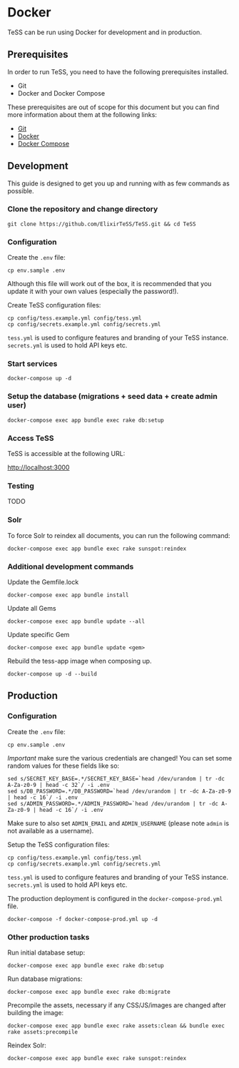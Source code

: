 # Docker

TeSS can be run using Docker for development and in production.

## Prerequisites

In order to run TeSS, you need to have the following prerequisites installed.

- Git
- Docker and Docker Compose

These prerequisites are out of scope for this document but you can find more information about them at the following links:

- [Git](https://git-scm.com/)
- [Docker](https://www.docker.com/)
- [Docker Compose](https://docs.docker.com/compose/)

## Development

This guide is designed to get you up and running with as few commands as possible.

### Clone the repository and change directory

    git clone https://github.com/ElixirTeSS/TeSS.git && cd TeSS

### Configuration

Create the `.env` file:

    cp env.sample .env

Although this file will work out of the box, it is recommended that you update it with your own values (especially the password!).

Create TeSS configuration files:

    cp config/tess.example.yml config/tess.yml
    cp config/secrets.example.yml config/secrets.yml

`tess.yml` is used to configure features and branding of your TeSS instance. `secrets.yml` is used to hold API keys etc.

### Start services

    docker-compose up -d

### Setup the database (migrations + seed data + create admin user)

    docker-compose exec app bundle exec rake db:setup

### Access TeSS

TeSS is accessible at the following URL:

<http://localhost:3000>

### Testing

TODO

### Solr

To force Solr to reindex all documents, you can run the following command:

    docker-compose exec app bundle exec rake sunspot:reindex

### Additional development commands

Update the Gemfile.lock

    docker-compose exec app bundle install

Update all Gems

    docker-compose exec app bundle update --all

Update specific Gem

    docker-compose exec app bundle update <gem>

Rebuild the tess-app image when composing up.

    docker-compose up -d --build

## Production

### Configuration

Create the `.env` file:

    cp env.sample .env

*Important* make sure the various credentials are changed! You can set some random values for these fields like so:

    sed s/SECRET_KEY_BASE=.*/SECRET_KEY_BASE=`head /dev/urandom | tr -dc A-Za-z0-9 | head -c 32`/ -i .env
    sed s/DB_PASSWORD=.*/DB_PASSWORD=`head /dev/urandom | tr -dc A-Za-z0-9 | head -c 16`/ -i .env
    sed s/ADMIN_PASSWORD=.*/ADMIN_PASSWORD=`head /dev/urandom | tr -dc A-Za-z0-9 | head -c 16`/ -i .env

Make sure to also set `ADMIN_EMAIL` and `ADMIN_USERNAME` (please note `admin` is not available as a username).

Setup the TeSS configuration files: 

    cp config/tess.example.yml config/tess.yml
    cp config/secrets.example.yml config/secrets.yml

`tess.yml` is used to configure features and branding of your TeSS instance. `secrets.yml` is used to hold API keys etc.

The production deployment is configured in the `docker-compose-prod.yml` file.

    docker-compose -f docker-compose-prod.yml up -d

### Other production tasks

Run initial database setup:

    docker-compose exec app bundle exec rake db:setup

Run database migrations:

    docker-compose exec app bundle exec rake db:migrate

Precompile the assets, necessary if any CSS/JS/images are changed after building the image:

    docker-compose exec app bundle exec rake assets:clean && bundle exec rake assets:precompile

Reindex Solr:

    docker-compose exec app bundle exec rake sunspot:reindex

